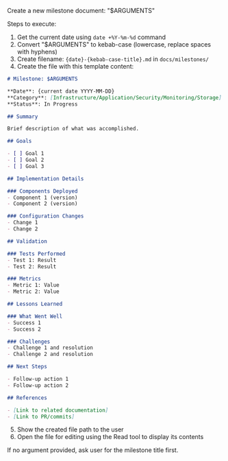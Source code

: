 <!--
name: milestone
purpose: Automatically create a new milestone document
usage: /project:milestone "Milestone Title"
example: /project:milestone "Loki Logging Stack Deployment"
-->

Create a new milestone document: "$ARGUMENTS"

Steps to execute:

1. Get the current date using `date +%Y-%m-%d` command
2. Convert "$ARGUMENTS" to kebab-case (lowercase, replace spaces with hyphens)
3. Create filename: `{date}-{kebab-case-title}.md` in `docs/milestones/`
4. Create the file with this template content:

```markdown
# Milestone: $ARGUMENTS

**Date**: {current date YYYY-MM-DD}  
**Category**: [Infrastructure/Application/Security/Monitoring/Storage]  
**Status**: In Progress

## Summary

Brief description of what was accomplished.

## Goals

- [ ] Goal 1
- [ ] Goal 2
- [ ] Goal 3

## Implementation Details

### Components Deployed
- Component 1 (version)
- Component 2 (version)

### Configuration Changes
- Change 1
- Change 2

## Validation

### Tests Performed
- Test 1: Result
- Test 2: Result

### Metrics
- Metric 1: Value
- Metric 2: Value

## Lessons Learned

### What Went Well
- Success 1
- Success 2

### Challenges
- Challenge 1 and resolution
- Challenge 2 and resolution

## Next Steps

- Follow-up action 1
- Follow-up action 2

## References

- [Link to related documentation]
- [Link to PR/commits]
```

5. Show the created file path to the user
6. Open the file for editing using the Read tool to display its contents

If no argument provided, ask user for the milestone title first.